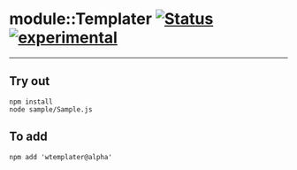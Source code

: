 
# module::Templater  [![Status](https://github.com/Wandalen/wTemplater/workflows/Test/badge.svg)](https://github.com/Wandalen/wTemplater/actions?query=workflow%3ATest) [![experimental](https://img.shields.io/badge/stability-experimental-orange.svg)](https://github.com/emersion/stability-badges#experimental)

___

## Try out
```
npm install
node sample/Sample.js
```

## To add
```
npm add 'wtemplater@alpha'
```

